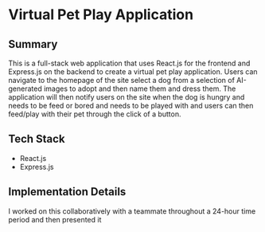# Virtual Pet Play Application

## Summary
This is a full-stack web application that uses React.js for the frontend and Express.js on the backend to create a virtual pet play application. 
Users can navigate to the homepage of the site select a dog from a selection of AI-generated images to adopt and then name them and dress them.
The application will then notify users on the site when the dog is hungry and needs to be feed or bored and needs to be played with and users can then feed/play with their pet through the click of a button. 

## Tech Stack
- React.js
- Express.js

## Implementation Details
I worked on this collaboratively with a teammate throughout a 24-hour time period and then presented it 
